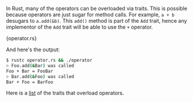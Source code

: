 In Rust, many of the operators can be overloaded via traits. This is possible
because operators are just sugar for method calls. For example, `a + b`
desugars to `a.add(&b)`. This `add()` method is part of the `Add` trait, hence
any implementor of the `Add` trait will be able to use the `+` operator.

{operator.rs}

And here's the output:

``` bash
$ rustc operator.rs && ./operator
> Foo.add(&Bar) was called
Foo + Bar = FooBar
> Bar.add(&Foo) was called
Bar + Foo = BarFoo
```

Here is a [list](http://static.rust-lang.org/doc/master/std/ops/index.html) of
the traits that overload operators.

